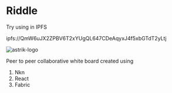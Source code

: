 # Riddle
Try using in IPFS

ipfs://QmW6uJX2ZPBV6T2xYUgQL647CDeAqyxJ4f5xbGTdT2yLtj

<img src="https://i.ibb.co/hXJmL5c/Screenshot-2021-09-12-at-10-13-45-AM.png" alt="astrik-logo" />

Peer to peer collaborative white board created using

1. Nkn
2. React
3. Fabric
